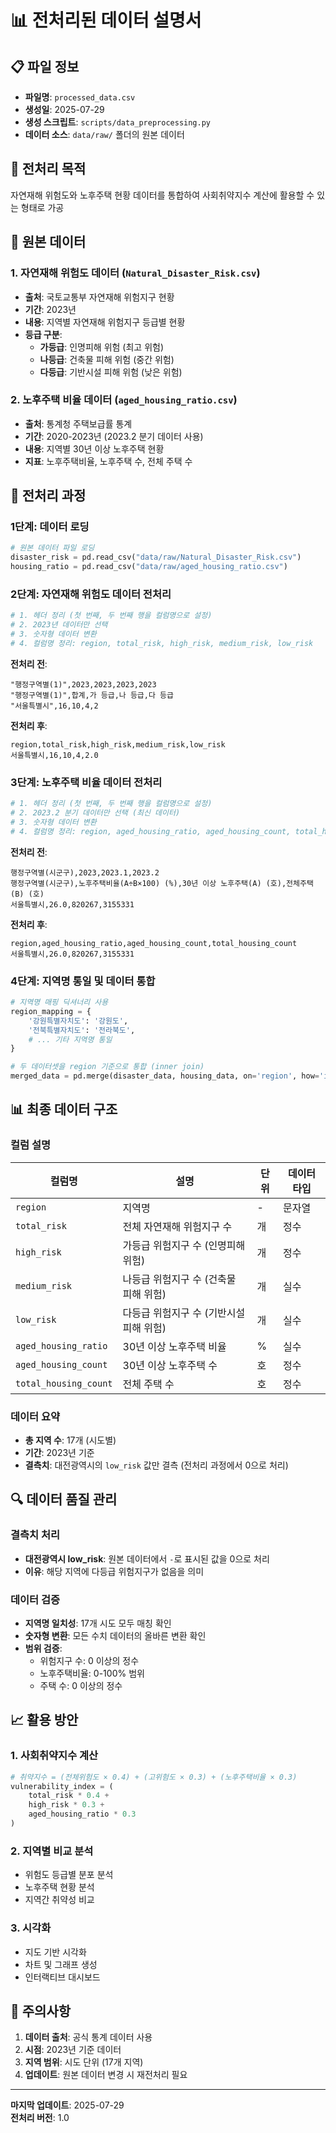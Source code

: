 # 📊 전처리된 데이터 설명서

## 📋 파일 정보
- **파일명**: `processed_data.csv`
- **생성일**: 2025-07-29
- **생성 스크립트**: `scripts/data_preprocessing.py`
- **데이터 소스**: `data/raw/` 폴더의 원본 데이터

## 🎯 전처리 목적
자연재해 위험도와 노후주택 현황 데이터를 통합하여 사회취약지수 계산에 활용할 수 있는 형태로 가공

## 📁 원본 데이터

### 1. 자연재해 위험도 데이터 (`Natural_Disaster_Risk.csv`)
- **출처**: 국토교통부 자연재해 위험지구 현황
- **기간**: 2023년
- **내용**: 지역별 자연재해 위험지구 등급별 현황
- **등급 구분**:
  - **가등급**: 인명피해 위험 (최고 위험)
  - **나등급**: 건축물 피해 위험 (중간 위험)
  - **다등급**: 기반시설 피해 위험 (낮은 위험)

### 2. 노후주택 비율 데이터 (`aged_housing_ratio.csv`)
- **출처**: 통계청 주택보급률 통계
- **기간**: 2020-2023년 (2023.2 분기 데이터 사용)
- **내용**: 지역별 30년 이상 노후주택 현황
- **지표**: 노후주택비율, 노후주택 수, 전체 주택 수

## 🔧 전처리 과정

### 1단계: 데이터 로딩
```python
# 원본 데이터 파일 로딩
disaster_risk = pd.read_csv("data/raw/Natural_Disaster_Risk.csv")
housing_ratio = pd.read_csv("data/raw/aged_housing_ratio.csv")
```

### 2단계: 자연재해 위험도 데이터 전처리
```python
# 1. 헤더 정리 (첫 번째, 두 번째 행을 컬럼명으로 설정)
# 2. 2023년 데이터만 선택
# 3. 숫자형 데이터 변환
# 4. 컬럼명 정리: region, total_risk, high_risk, medium_risk, low_risk
```

**전처리 전**:
```
"행정구역별(1)",2023,2023,2023,2023
"행정구역별(1)",합계,가 등급,나 등급,다 등급
"서울특별시",16,10,4,2
```

**전처리 후**:
```
region,total_risk,high_risk,medium_risk,low_risk
서울특별시,16,10,4,2.0
```

### 3단계: 노후주택 비율 데이터 전처리
```python
# 1. 헤더 정리 (첫 번째, 두 번째 행을 컬럼명으로 설정)
# 2. 2023.2 분기 데이터만 선택 (최신 데이터)
# 3. 숫자형 데이터 변환
# 4. 컬럼명 정리: region, aged_housing_ratio, aged_housing_count, total_housing_count
```

**전처리 전**:
```
행정구역별(시군구),2023,2023.1,2023.2
행정구역별(시군구),노후주택비율(A÷B×100) (%),30년 이상 노후주택(A) (호),전체주택(B) (호)
서울특별시,26.0,820267,3155331
```

**전처리 후**:
```
region,aged_housing_ratio,aged_housing_count,total_housing_count
서울특별시,26.0,820267,3155331
```

### 4단계: 지역명 통일 및 데이터 통합
```python
# 지역명 매핑 딕셔너리 사용
region_mapping = {
    '강원특별자치도': '강원도',
    '전북특별자치도': '전라북도',
    # ... 기타 지역명 통일
}

# 두 데이터셋을 region 기준으로 통합 (inner join)
merged_data = pd.merge(disaster_data, housing_data, on='region', how='inner')
```

## 📊 최종 데이터 구조

### 컬럼 설명
| 컬럼명 | 설명 | 단위 | 데이터 타입 |
|--------|------|------|-------------|
| `region` | 지역명 | - | 문자열 |
| `total_risk` | 전체 자연재해 위험지구 수 | 개 | 정수 |
| `high_risk` | 가등급 위험지구 수 (인명피해 위험) | 개 | 정수 |
| `medium_risk` | 나등급 위험지구 수 (건축물 피해 위험) | 개 | 실수 |
| `low_risk` | 다등급 위험지구 수 (기반시설 피해 위험) | 개 | 실수 |
| `aged_housing_ratio` | 30년 이상 노후주택 비율 | % | 실수 |
| `aged_housing_count` | 30년 이상 노후주택 수 | 호 | 정수 |
| `total_housing_count` | 전체 주택 수 | 호 | 정수 |

### 데이터 요약
- **총 지역 수**: 17개 (시도별)
- **기간**: 2023년 기준
- **결측치**: 대전광역시의 `low_risk` 값만 결측 (전처리 과정에서 0으로 처리)

## 🔍 데이터 품질 관리

### 결측치 처리
- **대전광역시 low_risk**: 원본 데이터에서 `-`로 표시된 값을 0으로 처리
- **이유**: 해당 지역에 다등급 위험지구가 없음을 의미

### 데이터 검증
- **지역명 일치성**: 17개 시도 모두 매칭 확인
- **숫자형 변환**: 모든 수치 데이터의 올바른 변환 확인
- **범위 검증**: 
  - 위험지구 수: 0 이상의 정수
  - 노후주택비율: 0-100% 범위
  - 주택 수: 0 이상의 정수

## 📈 활용 방안

### 1. 사회취약지수 계산
```python
# 취약지수 = (전체위험도 × 0.4) + (고위험도 × 0.3) + (노후주택비율 × 0.3)
vulnerability_index = (
    total_risk * 0.4 + 
    high_risk * 0.3 + 
    aged_housing_ratio * 0.3
)
```

### 2. 지역별 비교 분석
- 위험도 등급별 분포 분석
- 노후주택 현황 분석
- 지역간 취약성 비교

### 3. 시각화
- 지도 기반 시각화
- 차트 및 그래프 생성
- 인터랙티브 대시보드

## 🚨 주의사항

1. **데이터 출처**: 공식 통계 데이터 사용
2. **시점**: 2023년 기준 데이터
3. **지역 범위**: 시도 단위 (17개 지역)
4. **업데이트**: 원본 데이터 변경 시 재전처리 필요

---
**마지막 업데이트**: 2025-07-29  
**전처리 버전**: 1.0 